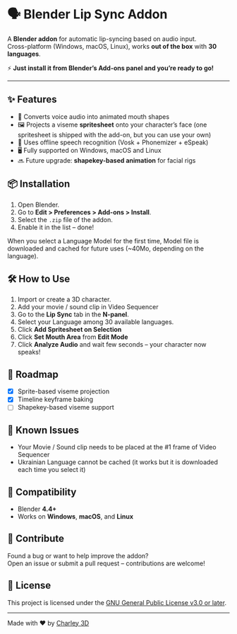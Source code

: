 # 🗣️ Blender Lip Sync Addon

A **Blender addon** for automatic lip-syncing based on audio input.  
Cross-platform (Windows, macOS, Linux), works **out of the box** with **30 languages**.

⚡ **Just install it from Blender’s Add-ons panel and you’re ready to go!**

---

## ✨ Features

- 🎤 Converts voice audio into animated mouth shapes
- 🖼️ Projects a viseme **spritesheet** onto your character’s face (one spritesheet is shipped with the add-on, but you can use your own)
- 🧠 Uses offline speech recognition (Vosk + Phonemizer + eSpeak)
- 🖥️ Fully supported on Windows, macOS and Linux
- 🔜 Future upgrade: **shapekey-based animation** for facial rigs

## 📦 Installation

1. Open Blender.
2. Go to **Edit > Preferences > Add-ons > Install**.
3. Select the `.zip` file of the addon.
4. Enable it in the list – done!

When you select a Language Model for the first time, Model file is downloaded and cached for future uses  (~40Mo, depending on the language).

## 🛠️ How to Use

1. Import or create a 3D character.
2. Add your movie / sound clip in Video Sequencer
3. Go to the **Lip Sync** tab in the **N-panel**.
4. Select your Language among 30 available languages.
5. Click **Add Spritesheet on Selection** 
6. Click **Set Mouth Area** from **Edit Mode**
7. Click **Analyze Audio** and wait few seconds – your character now speaks!

## 🚧 Roadmap

- [x] Sprite-based viseme projection
- [x] Timeline keyframe baking
- [ ] Shapekey-based viseme support

## 🐞 Known Issues

- Your Movie / Sound clip needs to be placed at the \#1 frame of Video Sequencer
- Ukrainian Language cannot be cached (it works but it is downloaded each time you select it)

## 🧩 Compatibility

- Blender **4.4+**
- Works on **Windows**, **macOS**, and **Linux**

## 🤝 Contribute

Found a bug or want to help improve the addon?  
Open an issue or submit a pull request – contributions are welcome!

## 📜 License

This project is licensed under the [GNU General Public License v3.0 or later](https://spdx.org/licenses/GPL-3.0-or-later.html).

---

Made with ❤️ by [Charley 3D](https://github.com/charley3d)

